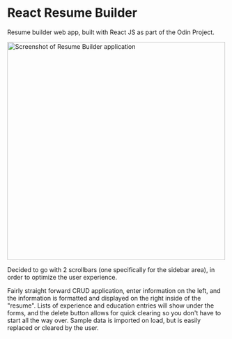 # React Resume Builder

Resume builder web app, built with React JS as part of the Odin Project.

<img width=500 src='https://github.com/mattwheeler-dev/odin-resume-builder/assets/105622101/facaacce-3654-47a4-8c56-dd7df4fe02d0' alt='Screenshot of Resume Builder application'  />

Decided to go with 2 scrollbars (one specifically for the sidebar area), in order to optimize the user experience.

Fairly straight forward CRUD application, enter information on the left, and the information is formatted and displayed on the right inside of the "resume". 
Lists of experience and education entries will show under the forms, and the delete button allows for quick clearing so you don't have to start all the way over.
Sample data is imported on load, but is easily replaced or cleared by the user. 

